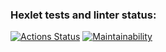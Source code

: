 ### Hexlet tests and linter status:
[![Actions Status](https://github.com/tramacore/java-project-78/actions/workflows/hexlet-check.yml/badge.svg)](https://github.com/tramacore/java-project-78/actions)
[![Maintainability](https://api.codeclimate.com/v1/badges/dc17475499be26d9b6c3/maintainability)](https://codeclimate.com/github/tramacore/java-project-78/maintainability)
